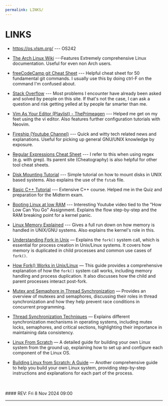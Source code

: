 ```yaml
---
permalink: LINKS/
---
```


# LINKS

* <https://os.vlsm.org/> --- OS242
* [The Arch Linux Wiki](https://wiki.archlinux.org/title/Main_page) ---Features Extremely comprehensive Linux documentation. Useful for even non Arch users.

* [freeCodeCamp git Cheat Sheet](https://www.freecodecamp.org/news/git-cheat-sheet/) --- Helpful cheat sheet for 50 fundamental git commands. I usually use this by doing ctrl-F on the command I'm confused about.

* [Stack Overflow](https://stackoverflow.com) --- Most problems I encounter have already been asked and solved by people on this site. If that's not the case, I can ask a question and risk getting yelled at by people far smarter than me. 

* [Vim As Your Editor (Playlist) - ThePrimeagen](https://www.youtube.com/watch?v=X6AR2RMB5tE&list=PLm323Lc7iSW_wuxqmKx_xxNtJC_hJbQ7R) --- Helped me get on my feet using the vi editor. Also features further configuration tutorials with Neovim.

* [Fireship (Youtube Channel)](https://www.youtube.com/@Fireship) --- Quick and witty tech related news and explanations. Useful for picking up general GNU/UNIX knowledge by exposure.

* [Regular Expressions Cheat Sheet](https://cheatography.com/davechild/cheat-sheets/regular-expressions/) --- I refer to this when using regex (e.g. with grep). Its parent site (Cheatography) is also helpful for other tool cheat sheets.

* [Disk Mounting Tutorial](https://www.linode.com/docs/guides/mount-file-system-on-linux/) --- Simple tutorial on how to mount disks in UNIX based systems. Also explains the use of the `fstab` file.

* [Basic C++ Tutorial](https://www.learncpp.com/) --- Extensive C++ course. Helped me in the Quiz and preparation for the Midterm exam.

* [Booting Linux at low RAM](https://www.youtube.com/watch?v=obRacKML3vA) --- Interesting Youtube video tied to the "How Low Can You Go" Assignment. Explains the flow step-by-step and the RAM breaking point for a kernel panic.

* [Linux Memory Explained](https://linux-audit.com/understanding-memory-information-on-linux-systems/) --- Gives a full run down on how memory is handled in UNIX/GNU systems. Also explains the kernel's role in this.

* [Understanding Fork in Unix](https://www.geeksforgeeks.org/fork-system-call/) — Explains the `fork()` system call, which is essential for process creation in Unix/Linux systems. It covers how memory is duplicated in child processes and common use cases of `fork()`.

* [How Fork() Works in Unix/Linux](https://www.javatpoint.com/fork-in-c) — This guide provides a comprehensive explanation of how the `fork()` system call works, including memory handling and process duplication. It also discusses how the child and parent processes interact post-fork.

* [Mutex and Semaphore in Thread Synchronization](https://www.geeksforgeeks.org/mutex-vs-semaphore/) — Provides an overview of mutexes and semaphores, discussing their roles in thread synchronization and how they help prevent race conditions in concurrent programming.

* [Thread Synchronization Techniques](https://www.tutorialspoint.com/operating_system/os_process_synchronization.htm) — Explains different synchronization mechanisms in operating systems, including mutex locks, semaphores, and critical sections, highlighting their importance in maintaining data consistency.

* [Linux From Scratch](http://www.linuxfromscratch.org/) — A detailed guide for building your own Linux system from the ground up, explaining how to set up and configure each component of the Linux OS.

* [Building Linux from Scratch: A Guide](https://www.tldp.org/LDP/lfs/) — Another comprehensive guide to help you build your own Linux system, providing step-by-step instructions and explanations for each part of the process.

<br>
<br>
#### REV: Fri 8 Nov 2024 09:00
<hr>



